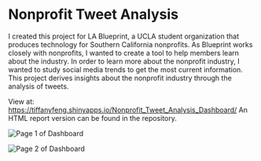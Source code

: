 # Nonprofit Tweet Analysis
I created this project for LA Blueprint, a UCLA student organization that produces technology for Southern California nonprofits. As Blueprint works closely with nonprofits, I wanted to create a tool to help members learn about the industry. In order to learn more about the nonprofit industry, I wanted to study social media trends to get the most current information. This project derives insights about the nonprofit industry through the analysis of tweets.

View at: https://tiffanyfeng.shinyapps.io/Nonprofit_Tweet_Analysis_Dashboard/
An HTML report version can be found in the repository.

![Page 1 of Dashboard](https://i.imgur.com/a6iDrGI.png)

![Page 2 of Dashboard](https://i.imgur.com/1Wa1k3h.png)
